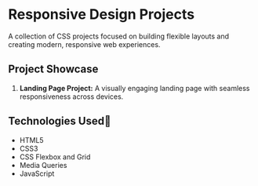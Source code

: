# Responsive Design Projects

A collection of CSS projects focused on building flexible layouts and creating modern, responsive web experiences.

## Project Showcase

1. **Landing Page Project:** A visually engaging landing page with seamless responsiveness across devices. 


## Technologies Used🚀

* HTML5
* CSS3
* CSS Flexbox and Grid
* Media Queries
* JavaScript







